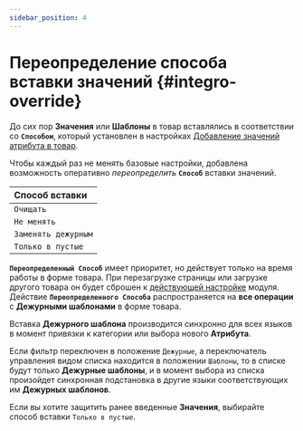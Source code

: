 ```yaml
---
sidebar_position: 4
---
```


# Переопределение способа вставки значений {#integro-override}

До сих пор **Значения** или **Шаблоны** в товар вставлялись в соответствии со **`Способом`**, который установлен в настройках [Добавление значений атрибута в товар](/settings/product.md).

Чтобы каждый раз не менять базовые настройки, добавлена возможность оперативно *переопределить* **`Способ`** вставки значений.

| **Способ вставки** |
|:--|
| `Очищать` |
| `Не менять` |
| `Заменять дежурным` |
| `Только в пустые` |

**`Переопределенный Способ`** имеет приоритет, но действует только на время работы в форме товара. При перезагрузке страницы или загрузке другого товара он будет сброшен к [действующей настройке](/settings/product.md) модуля. Действие **`Переопределенного Способа`** распространяется на **все операции** с **Дежурными шаблонами** в форме товара.

Вставка **Дежурного шаблона** производится синхронно для всех языков в момент привязки к категории или выбора нового **Атрибута**.

Если фильтр переключен в положение `Дежурные`, а переключатель управления видом списка находится в положении `Шаблоны`, то в списке будут только **Дежурные шаблоны**, и в момент выбора из списка произойдет синхронная подстановка в другие языки соответствующих им **Дежурных шаблонов**.

Если вы хотите защитить ранее введенные **Значения**, выбирайте способ вставки `Только в пустые`.

